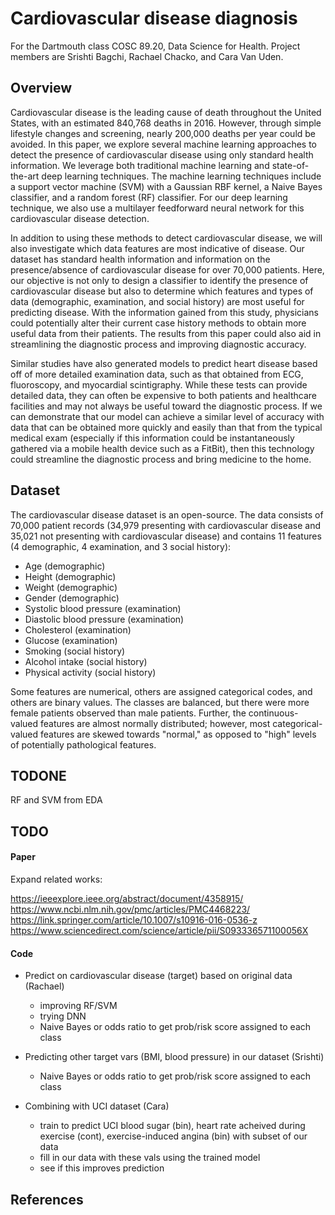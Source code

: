 # Cardiovascular disease diagnosis

For the Dartmouth class COSC 89.20, Data Science for Health. Project members are Srishti Bagchi, Rachael Chacko, and Cara Van Uden.

## Overview

Cardiovascular disease is the leading cause of death throughout the United States, with an estimated 840,768 deaths in 2016. However, through simple lifestyle changes and screening, nearly 200,000 deaths per year could be avoided. In this paper, we explore several machine learning approaches to detect the presence of cardiovascular disease using only standard health information. We leverage both traditional machine learning and state-of-the-art deep learning techniques. The machine learning techniques include a support vector machine (SVM) with a Gaussian RBF kernel, a Naive Bayes classifier, and a random forest (RF) classifier. For our deep learning technique, we also use a multilayer feedforward neural network for this cardiovascular disease detection.

In addition to using these methods to detect cardiovascular disease, we will also investigate which data features are most indicative of disease. Our dataset has standard health information and information on the presence/absence of cardiovascular disease for over 70,000 patients. Here, our objective is not only to design a classifier to identify the presence of cardiovascular disease but also to determine which features and types of data (demographic, examination, and social history) are most useful for predicting disease. With the information gained from this study, physicians could potentially alter their current case history methods to obtain more useful data from their patients. The results from this paper could also aid in streamlining the diagnostic process and improving diagnostic accuracy. 

Similar studies have also generated models to predict heart disease based off of more detailed examination data, such as that obtained from ECG, fluoroscopy, and myocardial scintigraphy. While these tests can provide detailed data, they can often be expensive to both patients and healthcare facilities and may not always be useful toward the diagnostic process. If we can demonstrate that our model can achieve a similar level of accuracy with data that can be obtained more quickly and easily than that from the typical medical exam (especially if this information could be instantaneously gathered via a mobile health device such as a FitBit), then this technology could streamline the diagnostic process and bring medicine to the home.

## Dataset

The cardiovascular disease dataset is an open-source. The data consists of 70,000 patient records (34,979 presenting with cardiovascular disease and 35,021 not presenting with cardiovascular disease) and contains 11 features (4 demographic, 4 examination, and 3 social history):

- Age (demographic)
- Height (demographic)
- Weight (demographic)
- Gender (demographic)
- Systolic blood pressure (examination)
- Diastolic blood pressure (examination)
- Cholesterol (examination)
- Glucose (examination)
- Smoking (social history)
- Alcohol intake (social history)
- Physical activity (social history)

Some features are numerical, others are assigned categorical codes, and others are binary values. The classes are balanced, but there were more female patients observed than male patients. Further, the continuous-valued features are almost normally distributed; however, most categorical-valued features are skewed towards "normal," as opposed to "high" levels of potentially pathological features. 

## TODONE
RF and SVM from EDA

## TODO

#### Paper

Expand related works:

https://ieeexplore.ieee.org/abstract/document/4358915/
https://www.ncbi.nlm.nih.gov/pmc/articles/PMC4468223/
https://link.springer.com/article/10.1007/s10916-016-0536-z
https://www.sciencedirect.com/science/article/pii/S093336571100056X

#### Code
- Predict on cardiovascular disease (target) based on original data (Rachael)
  - improving RF/SVM
  - trying DNN
  - Naive Bayes or odds ratio to get prob/risk score assigned to each class

- Predicting other target vars (BMI, blood pressure) in our dataset (Srishti)
  - Naive Bayes or odds ratio to get prob/risk score assigned to each class

- Combining with UCI dataset (Cara)
  - train to predict UCI blood sugar (bin), heart rate acheived during exercise (cont), exercise-induced angina (bin) with subset of our data
  - fill in our data with these vals using the trained model
  - see if this improves prediction

## References
